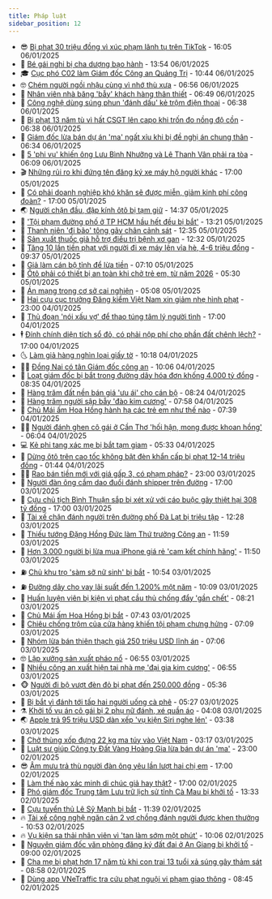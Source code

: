 ```yaml
---
title: Pháp luật
sidebar_position: 12
---
```


<!-- vnexpress-phap-luat:START -->
- 😎 [Bị phạt 30 triệu đồng vì xúc phạm lãnh tụ trên TikTok](https://vnexpress.net/bi-phat-30-trieu-dong-vi-xuc-pham-lanh-tu-tren-tiktok-4836291.html) - 16:05 06/01/2025
- 🥰 [Bé gái nghi bị cha dượng bạo hành](https://vnexpress.net/be-gai-nghi-bi-cha-duong-bao-hanh-4836265.html) - 13:54 06/01/2025
- 🎓 [Cục phó C02 làm Giám đốc Công an Quảng Trị](https://vnexpress.net/cuc-pho-c02-lam-giam-doc-cong-an-quang-tri-4836240.html) - 10:44 06/01/2025
- 🤓 [Chém người ngồi nhậu cùng vì nhớ thù xưa](https://vnexpress.net/chem-nguoi-ngoi-nhau-cung-vi-nho-thu-xua-4836109.html) - 06:56 06/01/2025
- 🎊 [Nhân viên nhà băng &#39;bẫy&#39; khách hàng thân thiết](https://vnexpress.net/nhan-vien-nha-bang-bay-khach-hang-than-thiet-4836100.html) - 06:49 06/01/2025
- 🙉 [Công nghệ dùng súng phun &#39;đánh dấu&#39; kẻ trộm điện thoại](https://vnexpress.net/canh-sat-anh-dung-sung-phun-danh-dau-ke-trom-dien-thoai-4836079.html) - 06:38 06/01/2025
- 🤡 [Bị phạt 13 năm tù vì hất CSGT lên capo khi trốn đo nồng độ cồn](https://vnexpress.net/bi-phat-13-nam-tu-vi-hat-csgt-len-capo-khi-tron-do-nong-do-con-4836092.html) - 06:38 06/01/2025
- 🗽 [Giám đốc lừa bán dự án &#39;ma&#39; ngất xỉu khi bị đề nghị án chung thân](https://vnexpress.net/giam-doc-lua-ban-du-an-ma-ngat-xiu-khi-bi-de-nghi-an-chung-than-4836098.html) - 06:34 06/01/2025
- 🌋 [5 &#39;phi vụ&#39; khiến ông Lưu Bình Nhưỡng và Lê Thanh Vân phải ra tòa](https://vnexpress.net/5-phi-vu-khien-ong-luu-binh-nhuong-va-le-thanh-van-phai-ra-toa-4835792.html) - 06:09 06/01/2025
- 🎬 [Những rủi ro khi đứng tên đăng ký xe máy hộ người khác](https://vnexpress.net/nhung-rui-ro-khi-dung-ten-dang-ky-xe-may-ho-nguoi-khac-4835772.html) - 17:00 05/01/2025
- 💯 [Có phải doanh nghiệp khó khăn sẽ được miễn, giảm kinh phí công đoàn?](https://vnexpress.net/tu-1-7-2025-doanh-nghiep-gap-kho-khan-se-duoc-mien-giam-kinh-phi-cong-doan-4834882.html) - 17:00 05/01/2025
- 🌏 [Người chặn đầu, đập kính ôtô bị tạm giữ](https://vnexpress.net/nguoi-chan-dau-dap-kinh-oto-bi-tam-giu-4835795.html) - 14:37 05/01/2025
- 🌊 [&#39;Tội phạm đường phố ở TP HCM hầu hết đều bị bắt&#39;](https://vnexpress.net/toi-pham-duong-pho-o-tp-hcm-hau-het-deu-bi-bat-4835771.html) - 13:21 05/01/2025
- 💂 [Thanh niên &#39;đi bão&#39; tông gãy chân cảnh sát](https://vnexpress.net/thanh-nien-di-bao-tong-gay-chan-canh-sat-4835773.html) - 12:35 05/01/2025
- 🎡 [Sản xuất thuốc giả hỗ trợ điều trị bệnh xơ gan](https://vnexpress.net/san-xuat-thuoc-gia-ho-tro-dieu-tri-benh-xo-gan-4835777.html) - 12:32 05/01/2025
- 🫶 [Tăng 10 lần tiền phạt với người đi xe máy lên vỉa hè, 4-6 triệu đồng](https://vnexpress.net/tang-10-lan-muc-phat-voi-nguoi-di-xe-may-len-via-he-den-6-trieu-dong-4835735.html) - 09:37 05/01/2025
- 🐲 [Giả làm cán bộ tỉnh để lừa tiền](https://vnexpress.net/gia-lam-can-bo-tinh-de-lua-tien-4835717.html) - 07:10 05/01/2025
- 🚀 [Ôtô phải có thiết bị an toàn khi chở trẻ em, từ năm 2026](https://vnexpress.net/oto-phai-co-thiet-bi-an-toan-khi-cho-tre-em-tu-nam-2026-4834677.html) - 05:30 05/01/2025
- 🎊 [Án mạng trong cơ sở cai nghiện](https://vnexpress.net/an-mang-trong-co-so-cai-nghien-4835683.html) - 05:08 05/01/2025
- 🤗 [Hai cựu cục trưởng Đăng kiểm Việt Nam xin giảm nhẹ hình phạt](https://vnexpress.net/hai-cuu-cuc-truong-dang-kiem-viet-nam-xin-giam-nhe-hinh-phat-4835529.html) - 23:00 04/01/2025
- 🗽 [Thủ đoạn &#39;nói xấu vợ&#39; để thao túng tâm lý người tình](https://vnexpress.net/thu-doan-thao-tung-nguoi-tinh-de-thu-tieu-vo-sap-cuoi-4835302.html) - 17:00 04/01/2025
- 🕴 [Đính chính diện tích sổ đỏ, có phải nộp phí cho phần đất chênh lệch?](https://vnexpress.net/dinh-chinh-dien-tich-so-do-co-phai-nop-phi-cho-phan-dat-chenh-lech-vnepre-4834720.html) - 17:00 04/01/2025
- 🌜 [Làm giả hàng nghìn loại giấy tờ](https://vnexpress.net/lam-gia-hang-nghin-loai-giay-to-4835537.html) - 10:18 04/01/2025
- 🧑‍🏫 [Đồng Nai có tân Giám đốc công an](https://vnexpress.net/dong-nai-co-tan-giam-doc-cong-an-4835539.html) - 10:06 04/01/2025
- 🦩 [Loạt giám đốc bị bắt trong đường dây hóa đơn khống 4.000 tỷ đồng](https://vnexpress.net/loat-giam-doc-bi-bat-trong-duong-day-hoa-don-khong-4-000-ty-dong-4835519.html) - 08:35 04/01/2025
- 💼 [Hàng trăm đất nền bán giá &#39;ưu ái&#39; cho cán bộ](https://vnexpress.net/hang-tram-dat-nen-ban-gia-uu-ai-cho-can-bo-4835521.html) - 08:24 04/01/2025
- 💫 [Hàng trăm người sập bẫy &#39;đào kim cương&#39;](https://vnexpress.net/hang-tram-nguoi-sap-bay-dao-kim-cuong-4835511.html) - 07:58 04/01/2025
- 🦅 [Chủ Mái ấm Hoa Hồng hành hạ các trẻ em như thế nào](https://vnexpress.net/chu-mai-am-hoa-hong-hanh-ha-cac-tre-em-nhu-the-nao-4835506.html) - 07:39 04/01/2025
- 🧑‍💻 [Người đánh ghen cô gái ở Cần Thơ &#39;hối hận, mong được khoan hồng&#39;](https://vnexpress.net/nguoi-danh-ghen-co-gai-o-can-tho-hoi-han-mong-duoc-khoan-hong-4835481.html) - 06:04 04/01/2025
- 💻 [Kẻ phi tang xác mẹ bị bắt tạm giam](https://vnexpress.net/ke-phi-tang-xac-me-bi-bat-tam-giam-4835475.html) - 05:33 04/01/2025
- 🤠 [Dừng ôtô trên cao tốc không bật đèn khẩn cấp bị phạt 12-14 triệu đồng](https://vnexpress.net/dung-oto-tren-cao-toc-khong-bat-den-khan-cap-bi-phat-12-14-trieu-dong-4835379.html) - 01:44 04/01/2025
- 🧑‍🏫 [Rao bán tiền mới với giá gấp 3, có phạm pháp?](https://vnexpress.net/rao-ban-tien-moi-voi-gia-gap-3-co-pham-phap-4834110.html) - 23:00 03/01/2025
- 🌈 [Người đàn ông cầm dao đuổi đánh shipper trên đường](https://vnexpress.net/nguoi-dan-ong-cam-dao-duoi-danh-shipper-tren-duong-4835337.html) - 17:00 03/01/2025
- 🌮 [Cựu chủ tịch Bình Thuận sắp bị xét xử với cáo buộc gây thiệt hại 308 tỷ đồng](https://vnexpress.net/cuu-chu-tich-binh-thuan-sap-bi-xet-xu-voi-cao-buoc-gay-thiet-hai-308-ty-dong-4835320.html) - 17:00 03/01/2025
- 🐲 [Tài xế chặn đánh người trên đường phố Đà Lạt bị triệu tập](https://vnexpress.net/tai-xe-chan-danh-nguoi-tren-duong-pho-da-lat-bi-trieu-tap-4835318.html) - 12:28 03/01/2025
- 🧰 [Thiếu tướng Đặng Hồng Đức làm Thứ trưởng Công an](https://vnexpress.net/thieu-tuong-dang-hong-duc-lam-thu-truong-cong-an-4835274.html) - 11:59 03/01/2025
- 💄 [Hơn 3.000 người bị lừa mua iPhone giá rẻ &#39;cam kết chính hãng&#39;](https://vnexpress.net/hon-3-000-nguoi-bi-lua-mua-iphone-gia-re-cam-ket-chinh-hang-4835304.html) - 11:50 03/01/2025
- ⛽️ [Chủ khu trọ &#39;sàm sỡ nữ sinh&#39; bị bắt](https://vnexpress.net/chu-khu-tro-sam-so-nu-sinh-bi-bat-4835295.html) - 10:54 03/01/2025
- ⛽️ [Đường dây cho vay lãi suất đến 1.200% một năm](https://vnexpress.net/duong-day-cho-vay-lai-suat-den-1-200-mot-nam-4835195.html) - 10:09 03/01/2025
- 💂 [Huấn luyện viên bị kiện vì phạt cầu thủ chống đẩy &#39;gần chết&#39;](https://vnexpress.net/huan-luyen-vien-bi-kien-vi-phat-cau-thu-chong-day-gan-chet-4835162.html) - 08:21 03/01/2025
- 🤔 [Chủ Mái ấm Hoa Hồng bị bắt](https://vnexpress.net/chu-mai-am-hoa-hong-bi-bat-4789829.html) - 07:43 03/01/2025
- 🧐 [Chiêu chống trộm của cửa hàng khiến tội phạm chưng hửng](https://vnexpress.net/chieu-chong-trom-cua-cua-hang-khien-toi-pham-chung-hung-4835126.html) - 07:09 03/01/2025
- 🎃 [Nhóm lừa bán thiên thạch giá 250 triệu USD lĩnh án](https://vnexpress.net/nhom-lua-ban-thien-thach-gia-250-trieu-usd-linh-an-4835142.html) - 07:06 03/01/2025
- 🤓 [Lập xưởng sản xuất pháo nổ](https://vnexpress.net/lap-xuong-san-xuat-phao-no-4835134.html) - 06:55 03/01/2025
- 💃 [Nhiều công an xuất hiện tại nhà mẹ &#39;đại gia kim cương&#39;](https://vnexpress.net/nhieu-cong-an-xuat-hien-tai-nha-me-dai-gia-kim-cuong-4835164.html) - 06:55 03/01/2025
- 🐵 [Người đi bộ vượt đèn đỏ bị phạt đến 250.000 đồng](https://vnexpress.net/nguoi-di-bo-vuot-den-do-bi-phat-den-250-000-dong-4835110.html) - 05:36 03/01/2025
- 🤖 [Bị bắt vì đánh tới tấp hai người uống cà phê](https://vnexpress.net/bi-bat-vi-danh-toi-tap-hai-nguoi-uong-ca-phe-4835123.html) - 05:27 03/01/2025
- ⚗️ [Khởi tố vụ án cô gái bị 2 phụ nữ đánh, xé quần áo](https://vnexpress.net/khoi-to-vu-an-co-gai-bi-2-phu-nu-danh-xe-quan-ao-4835096.html) - 04:08 03/01/2025
- 🌏 [Apple trả 95 triệu USD dàn xếp &#39;vụ kiện Siri nghe lén&#39;](https://vnexpress.net/apple-tra-95-trieu-usd-dan-xep-vu-kien-siri-nghe-len-4835072.html) - 03:38 03/01/2025
- 🦆 [Chở thùng xốp đựng 22 kg ma túy vào Việt Nam](https://vnexpress.net/cho-thung-xop-dung-22-kg-ma-tuy-vao-viet-nam-4835062.html) - 03:17 03/01/2025
- 🐎 [Luật sư giúp Công ty Đất Vàng Hoàng Gia lừa bán dự án &#39;ma&#39;](https://vnexpress.net/luat-su-giup-cong-ty-dat-vang-hoang-gia-lua-ban-du-an-ma-4834906.html) - 23:00 02/01/2025
- 😎 [Âm mưu trả thù người đàn ông yêu lần lượt hai chị em](https://vnexpress.net/am-muu-tra-thu-vi-tinh-cu-hen-ho-em-gai-4834859.html) - 17:00 02/01/2025
- 💪 [Làm thế nào xác minh di chúc giả hay thật?](https://vnexpress.net/lam-the-nao-xac-minh-di-chuc-gia-hay-that-vnepre-4834722.html) - 17:00 02/01/2025
- 🤡 [Phó giám đốc Trung tâm Lưu trữ lịch sử tỉnh Cà Mau bị khởi tố](https://vnexpress.net/pho-giam-doc-trung-tam-luu-tru-lich-su-tinh-ca-mau-bi-khoi-to-4834907.html) - 13:33 02/01/2025
- 🌁 [Cựu tuyển thủ Lê Sỹ Mạnh bị bắt](https://vnexpress.net/cuu-tuyen-thu-le-sy-manh-bi-bat-4832063.html) - 11:39 02/01/2025
- 🔥 [Tài xế công nghệ ngăn cản 2 vợ chồng đánh người được khen thưởng](https://vnexpress.net/tai-xe-cong-nghe-ngan-can-2-vo-chong-danh-nguoi-duoc-khen-thuong-4834869.html) - 10:53 02/01/2025
- 🔥 [Vụ kiện sa thải nhân viên vì &#39;tan làm sớm một phút&#39;](https://vnexpress.net/vu-kien-sa-thai-nhan-vien-vi-tan-lam-som-mot-phut-4834830.html) - 10:06 02/01/2025
- 👺 [Nguyên giám đốc văn phòng đăng ký đất đai ở An Giang bị khởi tố](https://vnexpress.net/nguyen-giam-doc-van-phong-dang-ky-dat-dai-o-an-giang-bi-khoi-to-4834715.html) - 09:00 02/01/2025
- 🎊 [Cha mẹ bị phạt hơn 17 năm tù khi con trai 13 tuổi xả súng gây thảm sát](https://vnexpress.net/cha-me-bi-phat-hon-17-nam-tu-khi-con-trai-13-tuoi-xa-sung-gay-tham-sat-4834729.html) - 08:58 02/01/2025
- 🎊 [Dùng app VNeTraffic tra cứu phạt nguội vi phạm giao thông](https://vnexpress.net/dung-app-vnetraffic-tra-cuu-phat-nguoi-vi-pham-giao-thong-4834805.html) - 08:45 02/01/2025<!-- vnexpress-phap-luat:END -->
